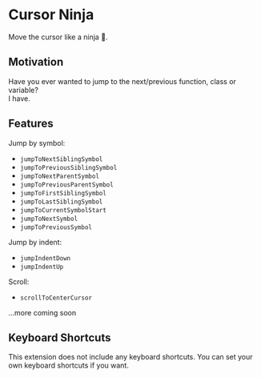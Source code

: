 # Cursor Ninja

Move the cursor like a ninja 🥷.

## Motivation

Have you ever wanted to jump to the next/previous function, class or variable?  
I have.


## Features

Jump by symbol:
- `jumpToNextSiblingSymbol`
- `jumpToPreviousSiblingSymbol`
- `jumpToNextParentSymbol`
- `jumpToPreviousParentSymbol`
- `jumpToFirstSiblingSymbol`
- `jumpToLastSiblingSymbol`
- `jumpToCurrentSymbolStart`
- `jumpToNextSymbol`
- `jumpToPreviousSymbol`

Jump by indent:
- `jumpIndentDown`
- `jumpIndentUp`

Scroll:
- `scrollToCenterCursor`

...more coming soon

## Keyboard Shortcuts

This extension does not include any keyboard shortcuts. You can set your own keyboard shortcuts if you want.
